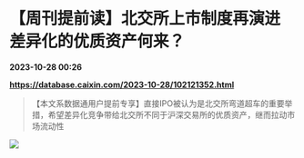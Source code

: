# 【周刊提前读】北交所上市制度再演进 差异化的优质资产何来？

**2023-10-28 00:26**

**https://database.caixin.com/2023-10-28/102121352.html**

> 【本文系数据通用户提前专享】直接IPO被认为是北交所弯道超车的重要举措，希望差异化竞争带给北交所不同于沪深交易所的优质资产，继而拉动市场流动性

  

![](https://img.caixin.com/2023-10-28/169845177572753_840_560.jpg)